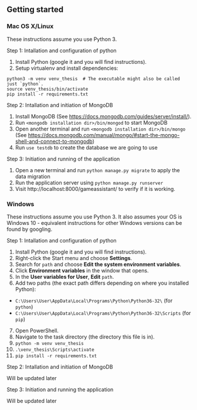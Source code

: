 ## Getting started

### Mac OS X/Linux

These instructions assume you use Python 3.

Step 1: Intallation and configuration of python
1. Install Python (google it and you will find instructions).
2. Setup virtualenv and install dependencies:
  ```
  python3 -m venv venv_thesis  # The executable might also be called just `python`.
  source venv_thesis/bin/activate
  pip install -r requirements.txt
  ```
Step 2: Intallation and initiation of MongoDB
1. Install MongoDB (See https://docs.mongodb.com/guides/server/install/).
2. Run `<mongodb installation dir>/bin/mongod` to start MongoDB
3. Open another terminal and run `<mongodb installation dir>/bin/mongo`
(See https://docs.mongodb.com/manual/mongo/#start-the-mongo-shell-and-connect-to-mongodb)
4. Run `use testdb` to create the database we are going to use

Step 3: Initiation and running of the application
1. Open a new terminal and run `python manage.py migrate` to apply the data migration
2. Run the application server using `python manage.py runserver`
3. Visit http://localhost:8000/gameassistant/ to verify if it is working.

### Windows

These instructions assume you use Python 3. It also assumes your OS is Windows 10 - equivalent instructions for other Windows versions can be found by googling.

Step 1: Intallation and configuration of python
1. Install Python (google it and you will find instructions).
2. Right-click the Start menu and choose **Settings**.
3. Search for `path` and choose **Edit the system environment variables**.
4. Click **Environment variables** in the window that opens.
5. In the **User variables for User**, **Edit** `path`.
6. Add two paths (the exact path differs depending on where you installed Python):
  * `C:\Users\User\AppData\Local\Programs\Python\Python36-32\` (for `python`)
  * `C:\Users\User\AppData\Local\Programs\Python\Python36-32\Scripts` (for `pip`)
7. Open PowerShell.
8. Navigate to the task directory (the directory this file is in).
9. `python -m venv venv_thesis`
10. `.\venv_thesis\Scripts\activate`
11. `pip install -r requirements.txt`

Step 2: Intallation and initiation of MongoDB

Will be updated later

Step 3: Initiation and running the application

Will be updated later
